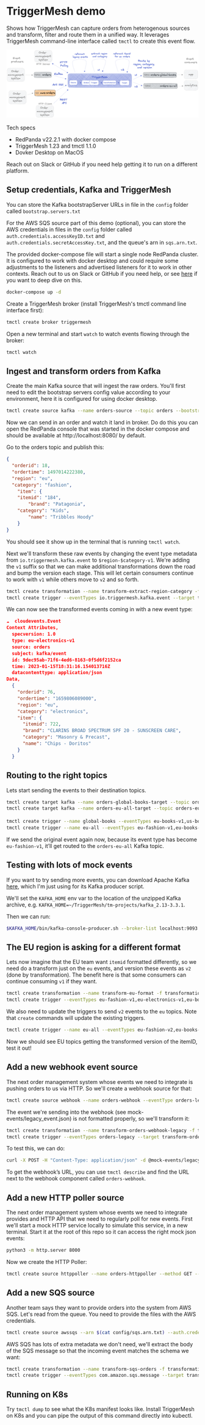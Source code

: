 # TriggerMesh demo

Shows how TriggerMesh can capture orders from heterogenous sources and transform, filter and route them in a unified way. It leverages TriggerMesh command-line interface called `tmctl` to create this event flow.

![image](schema.png)

Tech specs
* RedPanda v22.2.1 with docker compose
* TriggerMesh 1.23 and tmctl 1.1.0
* Dovker Desktop on MacOS

Reach out on Slack or GitHub if you need help getting it to run on a different platform.

## Setup credentials, Kafka and TriggerMesh

You can store the Kafka bootstrapServer URLs in file in the `config` folder called `bootstrap.servers.txt`

For the AWS SQS source part of this demo (optional), you can store the AWS credentials in files in the `config` folder called `auth.credentials.accessKeyID.txt` and `auth.credentials.secretAccessKey.txt`, and the queue's arn in `sqs.arn.txt`.

The provided docker-compose file will start a single node RedPanda cluster. It is configured to work with docker desktop and could require some adjustments to the listeners and advertised listeners for it to work in other contexts. Reach out to us on Slack or GitHub if you need help, or see [here](https://www.confluent.io/blog/kafka-listeners-explained/) if you want to deep dive on this.

```sh
docker-compose up -d
```

Create a TriggerMesh broker (install TriggerMesh's tmctl command line interface first):

```sh
tmctl create broker triggermesh
```

Open a new terminal and start `watch` to watch events flowing through the broker:

```sh
tmctl watch
```

## Ingest and transform orders from Kafka

Create the main Kafka source that will ingest the raw orders. You'll first need to edit the bootstrap servers config value according to your environment, here it is configured for using docker desktop.

```sh
tmctl create source kafka --name orders-source --topic orders --bootstrapServers $(cat config/bootstrap.servers.txt) --groupID mygroup
```

Now we can send in an order and watch it land in broker. Do do this you can open the RedPanda console that was started in the docker compose and should be available at http://localhost:8080/ by default.

Go to the orders topic and publish this:

```json
{
  "orderid": 18,
  "ordertime": 1497014222380,
  "region": "eu",
  "category": "fashion",
	"item": {
    "itemid": "184",
		"brand": "Patagonia",
    "category": "Kids",
		"name": "Tribbles Hoody"
	}
}
```

You should see it show up in the terminal that is running `tmctl watch`.

Next we'll transform these raw events by changing the event type metadata from `io.triggermesh.kafka.event` to `$region-$category-v1`. We're adding the `v1` suffix so that we can make additional transformations down the road and bump the version each stage. This will let certain consumers continue to work with `v1` while others move to `v2` and so forth.

```sh
tmctl create transformation --name transform-extract-region-category -f transformations/orders-add-region-category.yaml
tmctl create trigger --eventTypes io.triggermesh.kafka.event --target transform-extract-region-category
```

We can now see the transformed events coming in with a new event type:

```json
☁️  cloudevents.Event
Context Attributes,
  specversion: 1.0
  type: eu-electronics-v1
  source: orders
  subject: kafka/event
  id: 9dec95ab-71f6-4ed6-8163-0f5d6f2152ca
  time: 2023-01-15T18:31:16.154013716Z
  datacontenttype: application/json
Data,
  {
    "orderid": 76,
    "ordertime": "1659806089000",
    "region": "eu",
    "category": "electronics",
    "item": {
      "itemid": 722,
      "brand": "CLARINS BROAD SPECTRUM SPF 20 - SUNSCREEN CARE",
      "category": "Masonry & Precast",
      "name": "Chips - Doritos"
    }
  }
```

## Routing to the right topics
Lets start sending the events to their destination topics.

```sh
tmctl create target kafka --name orders-global-books-target --topic orders-global-books --bootstrapServers $(cat config/bootstrap.servers.txt)
tmctl create target kafka --name orders-eu-all-target --topic orders-eu-all --bootstrapServers $(cat config/bootstrap.servers.txt)

tmctl create trigger --name global-books --eventTypes eu-books-v1,us-books-v1 --target orders-global-books-target
tmctl create trigger --name eu-all --eventTypes eu-fashion-v1,eu-books-v1,eu-electronics-v1,eu-groceries-v1,eu-pharma-v1 --target orders-eu-all-target
```

If we send the original event again now, because its event type has become `eu-fashion-v1`, it’ll get routed to the `orders-eu-all` Kafka topic.

## Testing with lots of mock events

If you want to try sending more events, you can download Apache Kafka [here](https://kafka.apache.org/quickstart), which I'm just using for its Kafka producer script.

We'll set the `KAFKA_HOME` env var to the location of the unzipped Kafka archive, e.g. `KAFKA_HOME=~/TriggerMesh/tm-projects/kafka_2.13-3.3.1`.

Then we can run:

```sh
$KAFKA_HOME/bin/kafka-console-producer.sh --broker-list localhost:9093 --topic orders < mock-events/10_generated_mock_events.json
```

## The EU region is asking for a different format

Lets now imagine that the EU team want `itemid` formatted differently, so we need do a transform just on the `eu` events, and version these events as `v2` (done by transformation). The benefit here is that some consumers can continue consuming `v1` if they want.

```sh
tmctl create transformation --name transform-eu-format -f transformations/orders-eu-format.yaml
tmctl create trigger --eventTypes eu-fashion-v1,eu-electronics-v1,eu-books-v1,eu-groceries-v1,eu-pharma-v1 --target transform-eu-format
```

We also need to update the triggers to send `v2` events to the `eu` topics. Note that `create` commands will update the existing triggers.

```sh
tmctl create trigger --name eu-all --eventTypes eu-fashion-v2,eu-books-v2,eu-electronics-v2,eu-groceries-v2,eu-pharma-v2 --target orders-eu-all-target
```

Now we should see EU topics getting the transformed version of the itemID, test it out!

## Add a new webhook event source

The next order management system whose events we need to integrate is pushing orders to us via HTTP. So we'll create a webhook source for that:

```sh
tmctl create source webhook --name orders-webhook --eventType orders-legacy
```

The event we're sending into the webhook (see mock-events/legacy_event.json) is not formatted properly, so we'll transform it:

```sh
tmctl create transformation --name transform-orders-webhook-legacy -f transformations/orders-webhook-legacy.yaml
tmctl create trigger --eventTypes orders-legacy --target transform-orders-webhook-legacy
```

To test this, we can do:

```sh
curl -X POST -H "Content-Type: application/json" -d @mock-events/legacy_event.json <webhook URL>
```

To get the webhook’s URL, you can use `tmctl describe` and find the URL next to the webhook component called `orders-webhook`.

## Add a new HTTP poller source

The next order management system whose events we need to integrate provides and HTTP API that we need to regularly poll for new events. First we'll start a mock HTTP service locally to simulate this service, in a new terminal. Start it at the root of this repo so it can access the right mock json events:

```sh
python3 -m http.server 8000
```

Now we create the HTTP Poller:

```sh
tmctl create source httppoller --name orders-httppoller --method GET --endpoint http://host.docker.internal:8000/mock-events/legacy_event.json --interval 10s --eventType io.triggermesh.kafka.event
```

## Add a new SQS source

Another team says they want to provide orders into the system from AWS SQS. Let's read from the queue. You need to provide the files with the AWS credentials.

```sh
tmctl create source awssqs --arn $(cat config/sqs.arn.txt) --auth.credentials.accessKeyID $(cat config/auth.credentials.accessKeyID.txt) --auth.credentials.secretAccessKey $(cat config/auth.credentials.secretAccessKey.txt)
```

AWS SQS has lots of extra metadata we don't need, we'll extract the body of the SQS message so that the incoming event matches the schema we want:

```sh
tmctl create transformation --name transform-sqs-orders -f transformations/orders-transform-sqs.yaml
tmctl create trigger --eventTypes com.amazon.sqs.message --target transform-sqs-orders
```

## Running on K8s

Try `tmctl dump` to see what the K8s manifest looks like. Install TriggerMesh on K8s and you can pipe the output of this command directly into kubectl.
